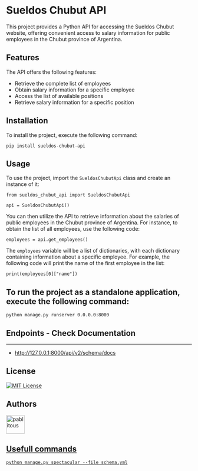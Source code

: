 Sueldos Chubut API
==================

This project provides a Python API for accessing the Sueldos Chubut website, offering convenient access to salary information for public employees in the Chubut province of Argentina.

Features
--------

The API offers the following features:

-   Retrieve the complete list of employees
-   Obtain salary information for a specific employee
-   Access the list of available positions
-   Retrieve salary information for a specific position

Installation
------------

To install the project, execute the following command:

`pip install sueldos-chubut-api`

Usage
-----

To use the project, import the `SueldosChubutApi` class and create an instance of it:

`from sueldos_chubut_api import SueldosChubutApi`

`api = SueldosChubutApi()`

You can then utilize the API to retrieve information about the salaries of public employees in the Chubut province of Argentina. For instance, to obtain the list of all employees, use the following code:

`employees = api.get_employees()`

The `employees` variable will be a list of dictionaries, with each dictionary containing information about a specific employee. For example, the following code will print the name of the first employee in the list:

`print(employees[0]["name"])`

To run the project as a standalone application, execute the following command:
----- 

`python manage.py runserver 0.0.0.0:8000`

## Endpoints - Check Documentation
---------

-   <http://127.0.0.1:8000/api/v2/schema/docs>


## License

[![MIT License](https://img.shields.io/badge/License-MIT-green.svg)](https://choosealicense.com/licenses/mit/)

## Authors

<p align="left"><a href="https://github.com/pablitous" target="_blank"><img src="https://images.weserv.nl/?url=avatars.githubusercontent.com/pablitous?v=4&fit=cover&mask=circle" width="50px"  alt="pablitous"/>


## Usefull commands
`python manage.py spectacular --file schema.yml`

